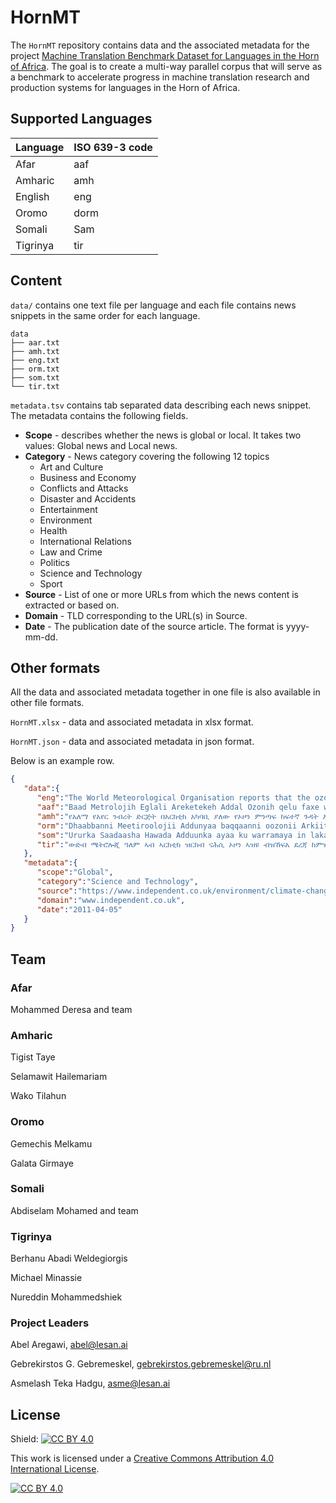 # HornMT 

The `HornMT` repository contains data and the associated metadata for the project [Machine Translation Benchmark Dataset for Languages in the Horn of Africa](https://lesan.ai/benchmark). The goal is to create a multi-way parallel corpus that will serve as a benchmark to accelerate progress in machine translation research and production systems for languages in the Horn of Africa.


## Supported Languages

 Language      | ISO 639-3 code
 ------------- | -------------
Afar	| aaf
Amharic	| amh
English	| eng
Oromo	| dorm
Somali	| Sam
Tigrinya	| tir


## Content

`data/` contains one text file per language and each file contains news snippets in the same order for each language.

```
data
├── aar.txt
├── amh.txt
├── eng.txt
├── orm.txt
├── som.txt
└── tir.txt
```

`metadata.tsv` contains tab separated data describing each news snippet. The metadata contains the following fields.

- **Scope** - describes whether the news is global or local. It takes two values: Global news and Local news.
- **Category** - News category covering the following 12 topics
  - Art and Culture
  - Business and Economy
  - Conflicts and Attacks
  - Disaster and Accidents
  - Entertainment
  - Environment
  - Health
  - International Relations
  - Law and Crime
  - Politics
  - Science and Technology
  - Sport
- **Source** - List of one or more URLs from which the news content is extracted or based on. 
- **Domain** - TLD corresponding to the URL(s) in Source.
- **Date** - The publication date of the source article. The format is yyyy-mm-dd.

## Other formats

All the data and associated metadata together in one file is also available in other file formats.

`HornMT.xlsx` - data and associated metadata in xlsx format.

`HornMT.json` - data and associated metadata in json format.

Below is an example row.

```json
{
   "data":{
      "eng":"The World Meteorological Organisation reports that the ozone layer is damaged to its worst extent ever in the Arctic.",
      "aaf":"Baad Metrolojih Eglali Areketekeh Addal Ozonih qelu faxe waktik lafetle calat biyakisem xayose.",
      "amh":"የአለማ የአየር ንብረት ድርጅት በአርክቲክ አካባቢ ያለው የኦዞን ምንጣፍ ከፍተኛ ጉዳት እንደደረሰበት አስታወቀ፡፡",
      "orm":"Dhaabbanni Meetiroolojii Addunyaa baqqaanni oozonii Arkiitik keessatti gara sadarkaa isa hamaa haga ammaatti akka miidhame gabaase.",
      "som":"Ururka Saadaasha Hawada Adduunka ayaa ku warramaya in lakabka ozoneka ee Ka koreeya dhulka baraflayda uu waxyeelladii abid ugu darnaa soo gaadhay.",
      "tir":"ውድብ ሜትሮሎጂ ዓለም ኣብ ኣርክቲክ ዝርከብ ናሕሲ ኦዞን ኣዝዩ ብዝኸፍአ ደረጃ ከምዝተጎድአ ሓቢሩ፡፡"
   },
   "metadata":{
      "scope":"Global",
      "category":"Science and Technology",
      "source":"https://www.independent.co.uk/environment/climate-change/ozone-layer-damaged-by-unusually-harsh-winter-2263653.html",
      "domain":"www.independent.co.uk",
      "date":"2011-04-05"
   }
}
```

## Team

### Afar 

Mohammed Deresa and team 


### Amharic

Tigist Taye

Selamawit Hailemariam

Wako Tilahun

### Oromo

Gemechis Melkamu

Galata Girmaye

### Somali 

Abdiselam Mohamed and team 

### Tigrinya 

Berhanu Abadi Weldegiorgis

Michael Minassie

Nureddin Mohammedshiek


### Project Leaders 

Abel Aregawi, abel@lesan.ai 

Gebrekirstos G. Gebremeskel, gebrekirstos.gebremeskel@ru.nl

Asmelash Teka Hadgu, asme@lesan.ai
 
## License

Shield: [![CC BY 4.0][cc-by-shield]][cc-by]

This work is licensed under a
[Creative Commons Attribution 4.0 International License][cc-by].

[![CC BY 4.0][cc-by-image]][cc-by]

[cc-by]: http://creativecommons.org/licenses/by/4.0/
[cc-by-image]: https://i.creativecommons.org/l/by/4.0/88x31.png
[cc-by-shield]: https://img.shields.io/badge/License-CC%20BY%204.0-lightgrey.svg
